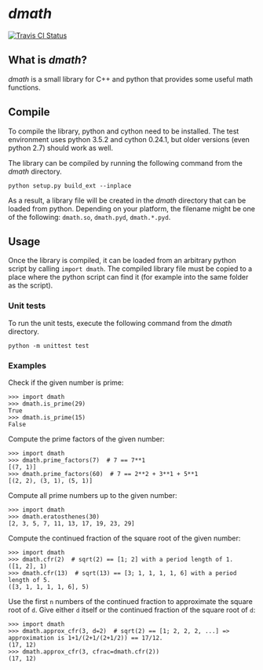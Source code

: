 # *dmath*

[![Travis CI Status](https://travis-ci.org/dagophil/dmath.svg?branch=master)](https://travis-ci.org/dagophil/dmath)

## What is *dmath*?

*dmath* is a small library for C++ and python that provides some useful math functions.

## Compile

To compile the library, python and cython need to be installed. The test environment uses python 3.5.2 and cython
0.24.1, but older versions (even python 2.7) should work as well.

The library can be compiled by running the following command from the *dmath* directory.
```
python setup.py build_ext --inplace
```
As a result, a library file will be created in the *dmath* directory that can be loaded from python. Depending on your
platform, the filename might be one of the following: `dmath.so`, `dmath.pyd`, `dmath.*.pyd`.

## Usage

Once the library is compiled, it can be loaded from an arbitrary python script by calling `import dmath`. The compiled library file must be copied
to a place where the python script can find it (for example into the same folder as the script).

### Unit tests

To run the unit tests, execute the following command from the *dmath* directory.
```
python -m unittest test
```

### Examples

Check if the given number is prime:
```
>>> import dmath
>>> dmath.is_prime(29)
True
>>> dmath.is_prime(15)
False
```
Compute the prime factors of the given number:
```
>>> import dmath
>>> dmath.prime_factors(7)  # 7 == 7**1
[(7, 1)]
>>> dmath.prime_factors(60)  # 7 == 2**2 + 3**1 + 5**1
[(2, 2), (3, 1), (5, 1)]
```
Compute all prime numbers up to the given number:
```
>>> import dmath
>>> dmath.eratosthenes(30)
[2, 3, 5, 7, 11, 13, 17, 19, 23, 29]
```
Compute the continued fraction of the square root of the given number:
```
>>> import dmath
>>> dmath.cfr(2)  # sqrt(2) == [1; 2] with a period length of 1.
([1, 2], 1)
>>> dmath.cfr(13)  # sqrt(13) == [3; 1, 1, 1, 1, 6] with a period length of 5.
([3, 1, 1, 1, 1, 6], 5)
```
Use the first `n` numbers of the continued fraction to approximate the square root of `d`. Give either `d` itself or
the continued fraction of the square root of `d`:
```
>>> import dmath
>>> dmath.approx_cfr(3, d=2)  # sqrt(2) == [1; 2, 2, 2, ...] => approximation is 1+1/(2+1/(2+1/2)) == 17/12.
(17, 12)
>>> dmath.approx_cfr(3, cfrac=dmath.cfr(2))
(17, 12)
```
